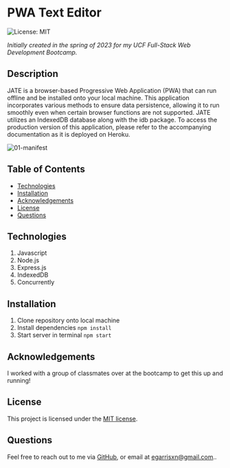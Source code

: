 # PWA Text Editor

![License: MIT](https://img.shields.io/badge/License-MIT-yellow.svg)

_Initially created in the spring of 2023 for my UCF Full-Stack Web Development Bootcamp._

## Description

JATE is a browser-based Progressive Web Application (PWA) that can run offline and be installed onto your local machine. This application incorporates various methods to ensure data persistence, allowing it to run smoothly even when certain browser functions are not supported. JATE utilizes an IndexedDB database along with the idb package. To access the production version of this application, please refer to the accompanying documentation as it is deployed on Heroku.

![01-manifest](https://github.com/EGARRISXN/pwa-text-editor/assets/126130230/156c1269-9b76-4143-b1ef-162e79e5b4af)

## Table of Contents

- [Technologies](#technologies)
- [Installation](#installation)
- [Acknowledgements](#acknowledgements)
- [License](#license)
- [Questions](#questions)

## Technologies

1. Javascript
2. Node.js
3. Express.js
4. IndexedDB
5. Concurrently

## Installation

1. Clone repository onto local machine
2. Install dependencies `npm install`
3. Start server in terminal `npm start`

## Acknowledgements

I worked with a group of classmates over at the bootcamp to get this up and running!

## License

This project is licensed under the [MIT license](https://opensource.org/licenses/MIT).

## Questions

Feel free to reach out to me via [GitHub](https://github.com/EGARRISXN), or email at egarrisxn@gmail.com..
